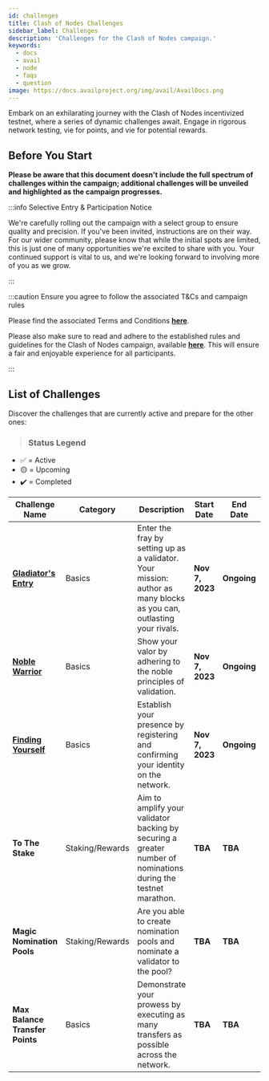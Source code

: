 ```yaml
---
id: challenges
title: Clash of Nodes Challenges
sidebar_label: Challenges
description: 'Challenges for the Clash of Nodes campaign.'
keywords:
  - docs
  - avail
  - node
  - faqs
  - question
image: https://docs.availproject.org/img/avail/AvailDocs.png
---
```


Embark on an exhilarating journey with the Clash of Nodes incentivized testnet, where a series of dynamic challenges await. Engage in rigorous network testing, vie for points, and vie for potential rewards.

## Before You Start

**Please be aware that this document doesn't include the full spectrum of challenges within the campaign; additional challenges will be unveiled and highlighted as the campaign progresses.**

:::info Selective Entry & Participation Notice

We're carefully rolling out the campaign with a select group to ensure quality and precision. If you've been invited, instructions are on their way. For our wider community, please know that while the initial spots are limited, this is just one of many opportunities we're excited to share with you. Your continued support is vital to us, and we're looking forward to involving more of you as we grow.

:::

:::caution Ensure you agree to follow the associated T&Cs and campaign rules

Please find the associated Terms and Conditions **[<ins>here</ins>](/docs/clash-of-nodes/toc.md)**.

Please also make sure to read and adhere to the established rules and guidelines for the Clash of Nodes campaign,
available **[<ins>here</ins>](/docs/clash-of-nodes/rules.md)**.
This will ensure a fair and enjoyable experience for all participants.

:::

## List of Challenges

Discover the challenges that are currently active and prepare for the other ones:

> ### Status Legend

- ✅ = Active
- 🟡 = Upcoming
- ✔️ = Completed

<!--Delroy to update real state of challenges -->

| Challenge Name                                                    | Category        | Description                                                                                                          | **Start Date**  | **End Date** | Who Can Participate | Scoring Metrics                                   | Status |
| ----------------------------------------------------------------- | --------------- | -------------------------------------------------------------------------------------------------------------------- | --------------- | ------------ | ------------------- | ------------------------------------------------- | :----: |
| **[<ins>Gladiator's Entry</ins>](/category/become-a-validator/)** | Basics          | Enter the fray by setting up as a validator. Your mission: author as many blocks as you can, outlasting your rivals. | **Nov 7, 2023** | **Ongoing**  | Validators          | Number of blocks authored                         |   ✅   |
| **[<ins>Noble Warrior</ins>](/category/become-a-validator/)**     | Basics          | Show your valor by adhering to the noble principles of validation.                                                   | **Nov 7, 2023** | **Ongoing**  | Validators          | Negative points for: times offline, times slashed |   ✅   |
| **[<ins>Finding Yourself</ins>](/about/identity/)**               | Basics          | Establish your presence by registering and confirming your identity on the network.                                  | **Nov 7, 2023** | **Ongoing**  | Anyone              | Identities added and verified                     |   ✅   |
| **To The Stake**                                                  | Staking/Rewards | Aim to amplify your validator backing by securing a greater number of nominations during the testnet marathon.       | **TBA**         | **TBA**      | Validators          | Total amount staked                               |   🟡   |
| **Magic Nomination Pools**                                        | Staking/Rewards | Are you able to create nomination pools and nominate a validator to the pool?                                        | **TBA**         | **TBA**      | Anyone              | Pools created, validators nominated               |   🟡   |
| **Max Balance Transfer Points**                                   | Basics          | Demonstrate your prowess by executing as many transfers as possible across the network.                              | **TBA**         | **TBA**      | Anyone              | Number of successful transfers                    |   🟡   |
